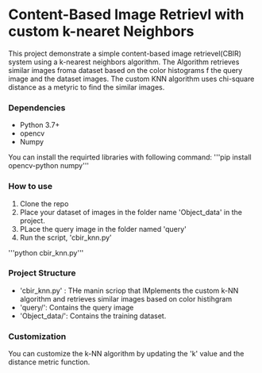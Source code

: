 # Content-Based Image Retrievl with custom k-nearet Neighbors
This project demonstrate a simple content-based image retrievel(CBIR) system using a k-nearest neighbors algorithm. The Algorithm retrieves similar images froma dataset based on the color histograms f the query image and the dataset images. The custom KNN algorithm uses chi-square distance as a metyric to find the similar images.

### Dependencies
* Python 3.7+
* opencv
* Numpy

You can install the requirted libraries with following command:
'''pip install opencv-python numpy'''

### How to use
1. Clone the repo
2. Place your dataset of images in the folder name 'Object_data' in the project.
3. PLace the query image in the folder named 'query'
4. Run the script, 'cbir_knn.py'

  '''python cbir_knn.py'''
  
 ### Project Structure
 * 'cbir_knn.py' : THe manin scriop that IMplements the custom k-NN algorithm and retrieves similar images based on color histihgram
 * 'query/': Contains the query image
 * 'Object_data/': Contains the training dataset.
 
 ###  Customization
 You can customize the k-NN algorithm by updating the 'k' value and the distance metric function.
